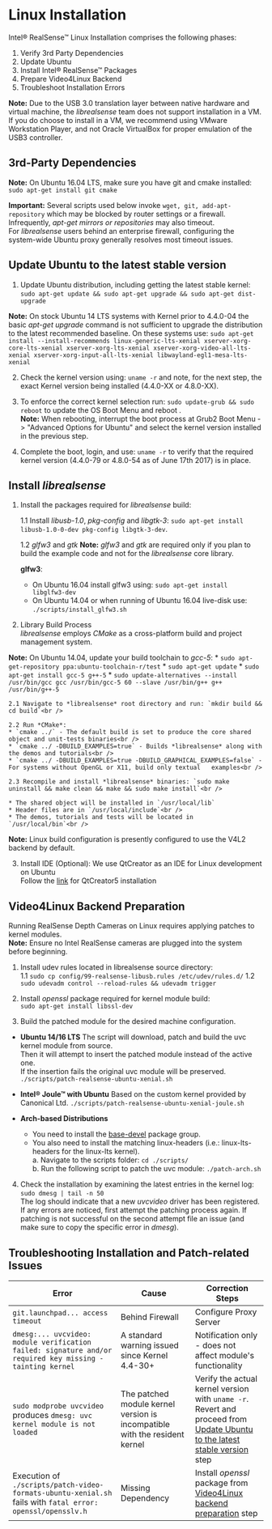 # Linux Installation

Intel® RealSense™ Linux Installation comprises the following phases:
1. Verify 3rd Party Dependencies  
2. Update Ubuntu
3. Install Intel® RealSense™ Packages  
4. Prepare Video4Linux Backend
5. Troubleshoot Installation Errors

**Note:** Due to the USB 3.0 translation layer between native hardware and virtual machine, the *librealsense* team does not support installation in a VM. If you do choose to install in a VM, we recommend using VMware Workstation Player, and not Oracle VirtualBox for proper emulation of the USB3 controller. 

## 3rd-Party Dependencies

**Note:** On Ubuntu 16.04 LTS, make sure you have git and cmake installed: `sudo apt-get install git cmake`

**Important:** Several scripts used below invoke `wget, git, add-apt-repository` which may be blocked by router settings or a firewall. Infrequently, *apt-get mirrors or repositories* may also timeout.  
For *librealsense* users behind an enterprise firewall, configuring the system-wide Ubuntu proxy generally resolves most timeout issues.

## Update Ubuntu to the latest stable version
1. Update Ubuntu distribution, including getting the latest stable kernel:  
`sudo apt-get update && sudo apt-get upgrade && sudo apt-get dist-upgrade`<br />

**Note:** On stock Ubuntu 14 LTS systems with Kernel prior to 4.4.0-04 the basic *apt-get upgrade* command is not sufficient to upgrade the distribution to the latest recommended baseline. On these systems use: `sudo apt-get install --install-recommends linux-generic-lts-xenial xserver-xorg-core-lts-xenial xserver-xorg-lts-xenial xserver-xorg-video-all-lts-xenial xserver-xorg-input-all-lts-xenial libwayland-egl1-mesa-lts-xenial `<br />

2. Check the kernel version using: `uname -r` and note, for the next step, the exact Kernel version being installed (4.4.0-XX or 4.8.0-XX).

3. To enforce the correct kernel selection run: `sudo update-grub && sudo reboot` to update the OS Boot Menu and reboot . <br />
 **Note:** When rebooting, interrupt the boot process at Grub2 Boot Menu -> "Advanced Options for Ubuntu" and select the kernel version installed in the previous step.
 
5. Complete the boot, login, and use: `uname -r` to verify that the required kernel version (4.4.0-79 or 4.8.0-54 as of June 17th 2017) is in place. 

## Install *librealsense* 
1. Install the packages required for *librealsense* build:
  
    1.1 Install *libusb-1.0*, *pkg-config* and *libgtk-3*: `sudo apt-get install libusb-1.0-0-dev pkg-config libgtk-3-dev`.
    
    1.2 *glfw3* and *gtk*
    **Note:** *glfw3* and *gtk* are required only if you plan to build the example code and not for the *librealsense* core library.

    **glfw3**:
    * On Ubuntu 16.04 install glfw3 using:
      `sudo apt-get install libglfw3-dev`
    * On Ubuntu 14.04 or when running of Ubuntu 16.04 live-disk use:
       `./scripts/install_glfw3.sh`

2. Library Build Process<br />
  *librealsense* employs *CMake* as a cross-platform build and project management system.
  
  **Note:** On Ubuntu 14.04, update your build toolchain to *gcc-5*:
    * `sudo apt-get-repository ppa:ubuntu-toolchain-r/test`
    * `sudo apt-get update`
    * `sudo apt-get install gcc-5 g++-5`
    * `sudo update-alternatives --install /usr/bin/gcc gcc /usr/bin/gcc-5 60 --slave /usr/bin/g++ g++ /usr/bin/g++-5`

    2.1 Navigate to *librealsense* root directory and run: `mkdir build && cd build`<br />
    
    2.2 Run *CMake*:
    * `cmake ../` - The default build is set to produce the core shared object and unit-tests binaries<br />
    * `cmake ../ -DBUILD_EXAMPLES=true` - Builds *librealsense* along with the demos and tutorials<br />
    * `cmake ../ -DBUILD_EXAMPLES=true -DBUILD_GRAPHICAL_EXAMPLES=false` - For systems without OpenGL or X11, build only textual   examples<br />
    
    2.3 Recompile and install *librealsense* binaries: `sudo make uninstall && make clean && make && sudo make install`<br />
    
    * The shared object will be installed in `/usr/local/lib`
    * Header files are in `/usr/local/include`<br />
    * The demos, tutorials and tests will be located in `/usr/local/bin`<br />
 
  **Note:** Linux build configuration is presently configured to use the V4L2 backend by default.<br />
  
3. Install IDE (Optional):
    We use QtCreator as an IDE for Linux development on Ubuntu    
    Follow the  [link](https://wiki.qt.io/Install_Qt_5_on_Ubuntu) for QtCreator5 installation

## Video4Linux Backend Preparation
Running RealSense Depth Cameras on Linux requires applying patches to kernel modules.<br />
**Note:** Ensure no Intel RealSense cameras are plugged into the system before beginning.<br />

1. Install udev rules located in librealsense source directory:<br />
    1.1 `sudo cp config/99-realsense-libusb.rules /etc/udev/rules.d/`
    1.2 `sudo udevadm control --reload-rules && udevadm trigger`

2. Install *openssl* package required for kernel module build:<br />
   `sudo apt-get install libssl-dev`<br />

3. Build the patched module for the desired machine configuration.<br />
  
  * **Ubuntu 14/16 LTS**
    The script will download, patch and build the uvc kernel module from source.<br />
    Then it will attempt to insert the patched module instead of the active one.  
    If the insertion fails the original uvc module will be preserved.
    `./scripts/patch-realsense-ubuntu-xenial.sh`<br />
  
  * **Intel® Joule™ with Ubuntu**
    Based on the custom kernel provided by Canonical Ltd.
    `./scripts/patch-realsense-ubuntu-xenial-joule.sh`<br />
  
  * **Arch-based Distributions**
    * You need to install the [base-devel](https://www.archlinux.org/groups/x86_64/base-devel/) package group.
    * You also need to install the matching linux-headers (i.e.: linux-lts-headers for the linux-lts kernel).<br />
      a. Navigate to the scripts folder: `cd ./scripts/`<br />
      b. Run the following script to patch the uvc module: `./patch-arch.sh`<br />

4. Check the installation by examining the latest entries in the kernel log: `sudo dmesg | tail -n 50`<br />
The log should indicate that a new *uvcvideo* driver has been registered. If any errors are noticed, first attempt the patching   process again. If patching is not successful on the second attempt file an issue (and make sure to copy the specific error in *dmesg*).

## Troubleshooting Installation and Patch-related Issues

Error    |      Cause   | Correction Steps |
-------- | ------------ | ---------------- |
`git.launchpad... access timeout` | Behind Firewall | Configure Proxy Server |
`dmesg:... uvcvideo: module verification failed: signature and/or required key missing - tainting kernel` | A standard warning issued since Kernel 4.4-30+ | Notification only - does not affect module's functionality |
`sudo modprobe uvcvideo` produces `dmesg: uvc kernel module is not loaded` | The patched module kernel version is incompatible with the resident kernel | Verify the actual kernel version with `uname -r`.<br />Revert and proceed from [Update Ubuntu to the latest stable version](#update-ubuntu-to-the-latest-stable-version) step |
Execution of `./scripts/patch-video-formats-ubuntu-xenial.sh`  fails with `fatal error: openssl/opensslv.h` | Missing Dependency | Install *openssl* package from [Video4Linux backend preparation](#video4linux-backend-preparation) step |
